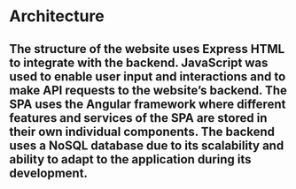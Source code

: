 # Architecture
## The structure of the website uses Express HTML to integrate with the backend. JavaScript was used to enable user input and interactions and to make API requests to the website’s backend. The SPA uses the Angular framework where different features and services of the SPA are stored in their own individual components. The backend uses a NoSQL database due to its scalability and ability to adapt to the application during its development.
